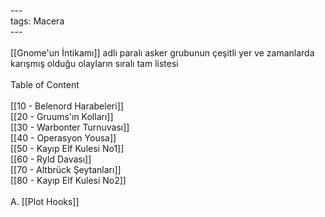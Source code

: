 ---<br>tags: Macera<br>---<br><br>[[Gnome'un İntikamı]] adlı paralı asker grubunun çeşitli yer ve zamanlarda karışmış olduğu olayların sıralı tam listesi<br><br>Table of Content<br><br>[[10 - Belenord Harabeleri]]<br>[[20 - Gruums'ın Kolları]]<br>[[30 - Warbonter Turnuvası]]<br>[[40 - Operasyon Yousa]]<br>[[50 - Kayıp Elf Kulesi No1]]<br>[[60 - Ryld Davası]]<br>[[70 - Altbrück Şeytanları]]<br>[[80 - Kayıp Elf Kulesi No2]]<br><br>A. [[Plot Hooks]]